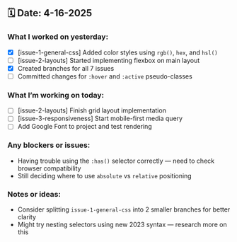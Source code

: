 ## 🗓️ Date: 4-16-2025

### What I worked on yesterday:
- [x] [issue-1-general-css] Added color styles using `rgb()`, `hex`, and `hsl()`
- [ ] [issue-2-layouts] Started implementing flexbox on main layout
- [x] Created branches for all 7 issues
- [ ] Committed changes for `:hover` and `:active` pseudo-classes

### What I’m working on today:
- [ ] [issue-2-layouts] Finish grid layout implementation
- [ ] [issue-3-responsiveness] Start mobile-first media query
- [ ] Add Google Font to project and test rendering

###  Any blockers or issues:
- Having trouble using the `:has()` selector correctly — need to check browser compatibility
- Still deciding where to use `absolute` vs `relative` positioning

###  Notes or ideas:
- Consider splitting `issue-1-general-css` into 2 smaller branches for better clarity
- Might try nesting selectors using new 2023 syntax — research more on this

